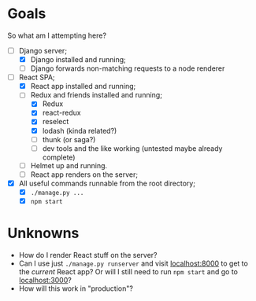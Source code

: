 # Goals

So what am I attempting here?

* [ ] Django server;
  * [x] Django installed and running;
  * [ ] Django forwards non-matching requests to a node renderer
* [ ] React SPA;
  * [x] React app installed and running;
  * [ ] Redux and friends installed and running;
    * [x] Redux
    * [x] react-redux
    * [x] reselect
    * [x] lodash (kinda related?)
    * [ ] thunk (or saga?)
    * [ ] dev tools and the like working (untested maybe already complete)
  * [ ] Helmet up and running.
  * [ ] React app renders on the server;
* [x] All useful commands runnable from the root directory;
  * [x] `./manage.py ...`
  * [x] `npm start`

# Unknowns

* How do I render React stuff on the server?
* Can I use just `./manage.py runserver` and visit [localhost:8000](http://localhost:8000) to get to the _current_ React app?  Or will I still need to run `npm start` and go to [localhost:3000](http://localhost:3000)?
* How will this work in "production"?
